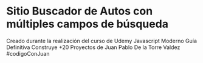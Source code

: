 # Sitio Buscador de Autos con múltiples campos de búsqueda

Creado durante la realización del curso de Udemy Javascript Moderno Guía Definitiva Construye +20 Proyectos de Juan Pablo De la Torre Valdez #codigoConJuan